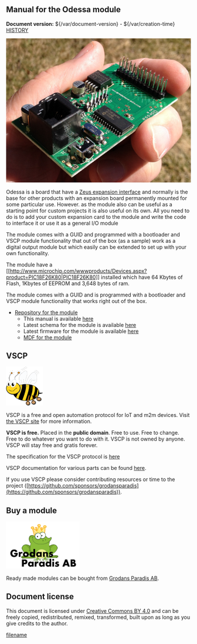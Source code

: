 
## Manual for the Odessa module

**Document version:** ${/var/document-version} - ${/var/creation-time}
[HISTORY](./history.md)


![Odessa](/images/odessa17.png)

Odessa is a board that have a [Zeus expansion interface](https://github.com/grodansparadis/vscp/wiki/Zeus-expansion-interface) and normally is the base for other products with an expansion board permanently mounted for some particular use. However. as the module also can be useful as a starting point for custom projects it is also useful on its own. All you need to do is to add your custom expansion card to the module and write the code to interface it or use it as a general I/O module

The module comes with a GUID and programmed with a bootloader and VSCP module functionality that out of the box (as a sample) work as a digital output module but which easily can be extended to set up with your own functionality.

The module have a [[http://www.microchip.com/wwwproducts/Devices.aspx?product=PIC18F26K80|PIC18F26K80]] installed which have 64 Kbytes of Flash, 1Kbytes of EEPROM and 3,648 bytes of ram. 

The module comes with a GUID and is programmed with a bootloader and
VSCP module functionality that works right out of the box.

* [Repository for the module](https://github.com/grodansparadis/can4vscp-odessa)
  * This manual is available [here](https://grodansparadis.github.io/can4vscp-odessa/)
  * Latest schema for the module is available [here](https://github.com/grodansparadis/can4vscp-Odessa/tree/master/eagle)
  * Latest firmware for the module is available [here](https://github.com/grodansparadis/can4vscp-odessa/tree/master/firmware)
  * [MDF for the module](https://github.com/grodansparadis/can4vscp-Odessa/tree/master/mdf)


## VSCP

![VSCP logo](./images/logo_100.png)

VSCP is a free and open automation protocol for IoT and m2m devices. Visit [the VSCP site](https://www.vscp.org) for more information.

**VSCP is free.** Placed in the **public domain**. Free to use. Free to change. Free to do whatever you want to do with it. VSCP is not owned by anyone. VSCP will stay free and gratis forever.

The specification for the VSCP protocol is [here](https://docs.vscp.org) 

VSCP documentation for various parts can be found [here](https://docs.vscp.org/).

If you use VSCP please consider contributing resources or time to the project ([https://github.com/sponsors/grodansparadis](https://github.com/sponsors/grodansparadis)).

## Buy a module

<img src="./images/grodan_logo.png" alt="Grodans PAradis AB" width="200"/>

Ready made modules can be bought from [Grodans Paradis AB](https://www.grodansparadis.com).

## Document license

This document is licensed under [Creative Commons BY 4.0](https://creativecommons.org/licenses/by/4.0/) and can be freely copied, redistributed, remixed, transformed, built upon as long as you give credits to the author.



[filename](./bottom-copyright.md ':include')
